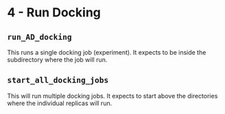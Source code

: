 # 4 - Run Docking

## `run_AD_docking` 

This runs a single docking job (experiment). It expects to be inside the subdirectory
where the job will run.


## `start_all_docking_jobs` 

This will run multiple docking jobs. It expects to start above the directories where
the individual replicas will run. 

